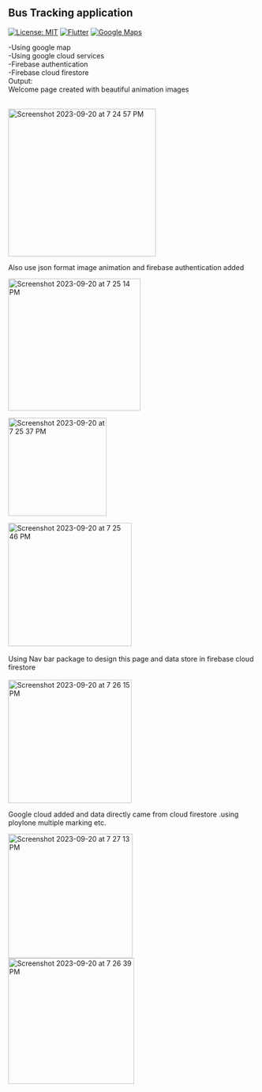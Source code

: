 ## Bus Tracking application
[![License: MIT](https://img.shields.io/badge/License-MIT-yellow.svg)](https://opensource.org/licenses/MIT)
[![Flutter](https://img.shields.io/badge/Flutter-2.8.0-blue.svg)](https://flutter.dev/)
[![Google Maps](https://img.shields.io/badge/Google%20Maps-5.0.1-green.svg)](https://pub.dev/packages/google_maps_flutter)

-Using google map<br>
-Using google cloud services<br>
-Firebase authentication<br>
-Firebase cloud firestore<br>
Output:<br>
Welcome page created with beautiful animation  images
                                      
<br>
<img width="299" alt="Screenshot 2023-09-20 at 7 24 57 PM" src="https://github.com/taufiqelahi/Bus_Tracking/assets/91239229/449dc525-a34c-4bbf-9be8-193b817f4613">


  <br>                                                 
                                                        

Also use json format image animation and firebase authentication added 
<br>

   <img width="268" alt="Screenshot 2023-09-20 at 7 25 14 PM" src="https://github.com/taufiqelahi/Bus_Tracking/assets/91239229/05e7b121-06da-4521-b257-1d1285564c3b">

<br>                      

<img width="199" alt="Screenshot 2023-09-20 at 7 25 37 PM" src="https://github.com/taufiqelahi/Bus_Tracking/assets/91239229/4b43d5c5-09cc-4936-a0e2-38d1dd6cfc81">  <br>

  <img width="250" alt="Screenshot 2023-09-20 at 7 25 46 PM" src="https://github.com/taufiqelahi/Bus_Tracking/assets/91239229/809a8187-887a-4c5c-9a55-9863ab4d72e6"><br>
<br>  Using Nav bar package to design this page and data store in firebase cloud firestore<br>
<br>  <img width="250" alt="Screenshot 2023-09-20 at 7 26 15 PM" src="https://github.com/taufiqelahi/Bus_Tracking/assets/91239229/b4fd789a-c54b-4789-bf01-6e4de86995af">


Google cloud added and data directly came from cloud firestore .using ploylone multiple marking etc.
<br>

<img width="252" alt="Screenshot 2023-09-20 at 7 27 13 PM" src="https://github.com/taufiqelahi/Bus_Tracking/assets/91239229/bfabf021-a168-4e3a-abb4-b2f180f68329">

                                  
<img width="255" alt="Screenshot 2023-09-20 at 7 26 39 PM" src="https://github.com/taufiqelahi/Bus_Tracking/assets/91239229/5783e07c-1a33-4ccb-914b-8b9eeb038c67">
        
  <br>



